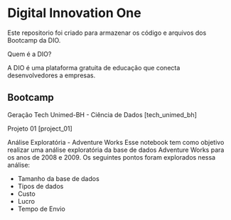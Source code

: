 # Digital Innovation One

Este repositorio foi criado para armazenar os código e arquivos dos Bootcamp da DIO.

Quem é a DIO?

A DIO é uma plataforma gratuita de educação que conecta desenvolvedores a empresas.

## Bootcamp

Geração Tech Unimed-BH - Ciência de Dados [tech_unimed_bh]

Projeto 01 [project_01]

Análise Exploratória  - Adventure Works
Esse notebook tem como objetivo realizar uma análise exploratória da base de dados Adventure Works para os anos de 2008 e 2009. Os seguintes pontos foram explorados nessa análise:
- Tamanho da base de dados
- Tipos de dados
- Custo
- Lucro
- Tempo de Envio
